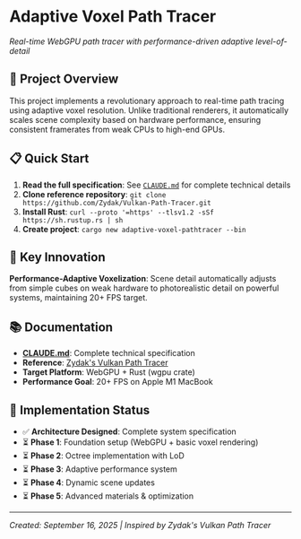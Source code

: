 # Adaptive Voxel Path Tracer

*Real-time WebGPU path tracer with performance-driven adaptive level-of-detail*

## 🎯 Project Overview

This project implements a revolutionary approach to real-time path tracing using adaptive voxel resolution. Unlike traditional renderers, it automatically scales scene complexity based on hardware performance, ensuring consistent framerates from weak CPUs to high-end GPUs.

## 📋 Quick Start

1. **Read the full specification**: See [`CLAUDE.md`](./CLAUDE.md) for complete technical details
2. **Clone reference repository**: `git clone https://github.com/Zydak/Vulkan-Path-Tracer.git`
3. **Install Rust**: `curl --proto '=https' --tlsv1.2 -sSf https://sh.rustup.rs | sh`
4. **Create project**: `cargo new adaptive-voxel-pathtracer --bin`

## 🎨 Key Innovation

**Performance-Adaptive Voxelization**: Scene detail automatically adjusts from simple cubes on weak hardware to photorealistic detail on powerful systems, maintaining 20+ FPS target.

## 📚 Documentation

- **[CLAUDE.md](./CLAUDE.md)**: Complete technical specification
- **Reference**: [Zydak's Vulkan Path Tracer](https://github.com/Zydak/Vulkan-Path-Tracer)
- **Target Platform**: WebGPU + Rust (wgpu crate)
- **Performance Goal**: 20+ FPS on Apple M1 MacBook

## 🚀 Implementation Status

- ✅ **Architecture Designed**: Complete system specification
- ⏳ **Phase 1**: Foundation setup (WebGPU + basic voxel rendering)
- ⏳ **Phase 2**: Octree implementation with LoD
- ⏳ **Phase 3**: Adaptive performance system
- ⏳ **Phase 4**: Dynamic scene updates
- ⏳ **Phase 5**: Advanced materials & optimization

---

*Created: September 16, 2025 | Inspired by Zydak's Vulkan Path Tracer*